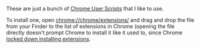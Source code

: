 These are just a bunch of [Chrome User Scripts](http://www.chromium.org/developers/design-documents/user-scripts) that I like to use.

To install one, open [chrome://chrome/extensions/](chrome://chrome/extensions/) and drag and drop the file from your Finder to the list of extensions in Chrome (opening the file directly doesn't prompt Chrome to install it like it used to, since Chrome [locked down installing extensions](http://support.google.com/chrome_webstore/bin/answer.py?hl=en&answer=2664769).
